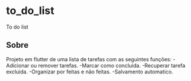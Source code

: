 # to_do_list

To do list

## Sobre

<p>Projeto em flutter de uma lista de tarefas com as seguintes funções:  
-Adicionar ou remover tarefas.  
-Marcar como concluida.  
-Recuperar tarefa excluida.  
-Organizar por feitas e não feitas.  
-Salvamento automatico.</p>

